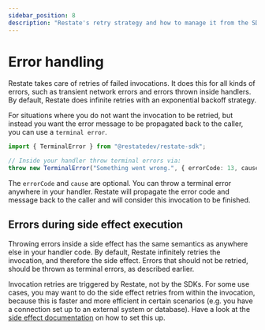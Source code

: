 ```yaml
---
sidebar_position: 8
description: "Restate's retry strategy and how to manage it from the SDK."
---
```


# Error handling

Restate takes care of retries of failed invocations. 
It does this for all kinds of errors, such as transient network errors and errors thrown inside handlers. 
By default, Restate does infinite retries with an exponential backoff strategy.

For situations where you do not want the invocation to be retried, but instead you want the error message
to be propagated back to the caller, you can use a `terminal error`.

```typescript
import { TerminalError } from "@restatedev/restate-sdk";

// Inside your handler throw terminal errors via:
throw new TerminalError("Something went wrong.", { errorCode: 13, cause: "Something caused this." })
```

The `errorCode` and `cause` are optional. You can throw a terminal error anywhere in your handler.
Restate will propagate the error code and message back to the caller and will consider this invocation to be finished. 

## Errors during side effect execution

Throwing errors inside a side effect has the same semantics as anywhere else in your handler code. 
By default, Restate infinitely retries the invocation, and therefore the side effect.
Errors that should not be retried, should be thrown as terminal errors, as described earlier. 

Invocation retries are triggered by Restate, not by the SDKs. 
For some use cases, you may want to do the side effect retries from within the invocation, 
because this is faster and more efficient in certain scenarios (e.g. you have a connection set up to an external system or database).
Have a look at the [side effect documentation](https://docs.restate.dev/services/sdk/side-effects#retrying-on-failure) 
on how to set this up. 